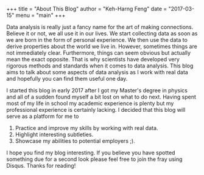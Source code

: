+++
title = "About This Blog"
author = "Keh-Harng Feng"
date = "2017-03-15"
menu = "main"
+++

Data analysis is really just a fancy name for the art of making connections. 
Believe it or not, we all use it in our lives. We start collecting data as soon 
as we are born in the form of personal experience. We then use the data to derive 
properties about the world we live in. However, sometimes things are not immediately 
clear. Furthermore, things can seem obvious but actually mean the exact opposite. 
That is why scientists have developed very rigorous methods and standards 
when it comes to data analysis. This blog aims to talk about some aspects of 
data analysis as I work with real data and hopefully you can find them useful 
one day.

I started this blog in early 2017 after I got my Master's degree in physics and 
all of a sudden found myself a bit lost on what to do next. Having spent most of 
my life in school my academic experience is plenty but my professional experience 
is certainly lacking. I decided that this blog will serve as a platform for me to 

1. Practice and improve my skills by working with real data.
2. Highlight interesting subtleties.
3. Showcase my abilities to potential employers ;).

I hope you find my blog interesting. If you believe you have spotted something 
due for a second look please feel free to join the fray using Disqus. Thanks for 
reading!
